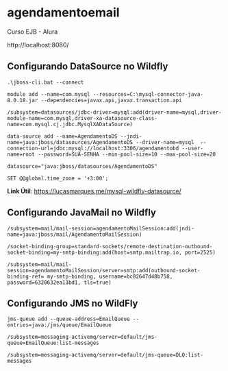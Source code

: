 # agendamentoemail
Curso EJB - Alura

http://localhost:8080/

## Configurando DataSource no Wildfly
```
.\jboss-cli.bat --connect
```
```
module add --name=com.mysql --resources=C:\mysql-connector-java-8.0.18.jar --dependencies=javax.api,javax.transaction.api
```
```
/subsystem=datasources/jdbc-driver=mysql:add(driver-name=mysql,driver-module-name=com.mysql,driver-xa-datasource-class-name=com.mysql.cj.jdbc.MysqlXADataSource)
```
```
data-source add --name=AgendamentoDS --jndi-name=java:jboss/datasources/AgendamentoDS --driver-name=mysql  --connection-url=jdbc:mysql://localhost:3306/agendamentobd --user-name=root --password=SUA-SENHA --min-pool-size=10 --max-pool-size=20
```
```
datasource="java:jboss/datasources/AgendamentoDS" 
```
```
SET @@global.time_zone = '+3:00';
```
**Link Útil**: https://lucasmarques.me/mysql-wildfly-datasource/

## Configurando JavaMail no Wildfly
```
/subsystem=mail/mail-session=agendamentoMailSession:add(jndi-name=java:jboss/mail/AgendamentoMailSession)
```
```
/socket-binding-group=standard-sockets/remote-destination-outbound-socket-binding=my-smtp-binding:add(host=smtp.mailtrap.io, port=2525)
```
```
/subsystem=mail/mail-session=agendamentoMailSession/server=smtp:add(outbound-socket-binding-ref= my-smtp-binding, username=bc82647d48b758, password=6320632ea13bd1, tls=true)
```

## Configurando JMS no WildFly
```
jms-queue add --queue-address=EmailQueue --entries=java:/jms/queue/EmailQueue
```
```
/subsystem=messaging-activemq/server=default/jms-queue=EmailQueue:list-messages
```
```
/subsystem=messaging-activemq/server=default/jms-queue=DLQ:list-messages
```
